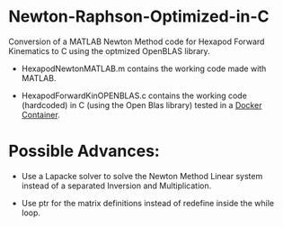 # Newton-Raphson-Optimized-in-C
Conversion of a MATLAB Newton Method code for Hexapod Forward Kinematics to C using the optmized OpenBLAS library.

* HexapodNewtonMATLAB.m contains the working code made with MATLAB.

* HexapodForwardKinOPENBLAS.c contains the working code (hardcoded) in C (using the Open Blas library) tested in a [Docker Container](https://github.com/ogrisel/docker-openblas).

# Possible Advances:

* Use a Lapacke solver to solve the Newton Method Linear system instead of a separated Inversion and Multiplication.

* Use ptr for the matrix definitions instead of redefine inside the while loop.
